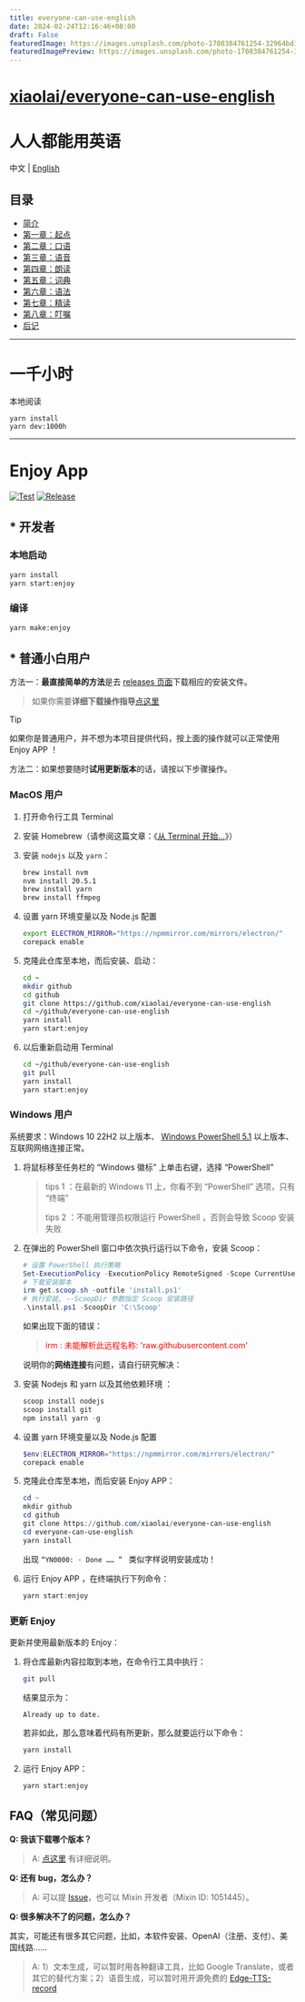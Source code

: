 ```yaml
---
title: everyone-can-use-english
date: 2024-02-24T12:16:46+08:00
draft: False
featuredImage: https://images.unsplash.com/photo-1708384761254-32964bd16c49?ixid=M3w0NjAwMjJ8MHwxfHJhbmRvbXx8fHx8fHx8fDE3MDg3NDgxMDJ8&ixlib=rb-4.0.3
featuredImagePreview: https://images.unsplash.com/photo-1708384761254-32964bd16c49?ixid=M3w0NjAwMjJ8MHwxfHJhbmRvbXx8fHx8fHx8fDE3MDg3NDgxMDJ8&ixlib=rb-4.0.3
---
```


# [xiaolai/everyone-can-use-english](https://github.com/xiaolai/everyone-can-use-english)

# 人人都能用英语

中文 | [English](README.en-US.md)

## 目录

- [简介](./book/README.md)
- [第一章：起点](./book/chapter1.md)
- [第二章：口语](./book/chapter2.md)
- [第三章：语音](./book/chapter3.md)
- [第四章：朗读](./book/chapter4.md)
- [第五章：词典](./book/chapter5.md)
- [第六章：语法](./book/chapter6.md)
- [第七章：精读](./book/chapter7.md)
- [第八章：叮嘱](./book/chapter8.md)
- [后记](./book/end.md)

---

# 一千小时

本地阅读

```
yarn install
yarn dev:1000h
```

---

# Enjoy App

[![Test](https://github.com/xiaolai/everyone-can-use-english/actions/workflows/test-enjoy-app.yml/badge.svg)](https://github.com/xiaolai/everyone-can-use-english/actions/workflows/test-enjoy-app.yml)
[![Release](https://github.com/xiaolai/everyone-can-use-english/actions/workflows/release-enjoy-app.yml/badge.svg)](https://github.com/xiaolai/everyone-can-use-english/actions/workflows/release-enjoy-app.yml)

## \* 开发者

### 本地启动

```bash
yarn install
yarn start:enjoy
```

### 编译

```bash
yarn make:enjoy
```

## \* 普通小白用户

方法一：**最直接简单的方法**是去 [releases 页面](https://github.com/xiaolai/everyone-can-use-english/tags)下载相应的安装文件。

> 如果你需要**详细下载操作指导**[点这里](find-compatible-software-version.md)

> [!TIP]
> 如果你是普通用户，并不想为本项目提供代码，按上面的操作就可以正常使用 Enjoy APP ！

方法二：如果想要随时**试用更新版本**的话，请按以下步骤操作。

### MacOS 用户

1. 打开命令行工具 Terminal

2. 安装 Homebrew（请参阅这篇文章：《[从 Terminal 开始…](https://github.com/xiaolai/apple-computer-literacy/blob/main/start-from-terminal.md)》）

3. 安装 `nodejs` 以及 `yarn`：

   ```bash
   brew install nvm
   nvm install 20.5.1
   brew install yarn
   brew install ffmpeg
   ```

4. 设置 yarn 环境变量以及 Node.js 配置

   ```bash
   export ELECTRON_MIRROR="https://npmmirror.com/mirrors/electron/"
   corepack enable
   ```

5. 克隆此仓库至本地，而后安装、启动：

   ```bash
   cd ~
   mkdir github
   cd github
   git clone https://github.com/xiaolai/everyone-can-use-english
   cd ~/github/everyone-can-use-english
   yarn install
   yarn start:enjoy
   ```

6. 以后重新启动用 Terminal

   ```bash
   cd ~/github/everyone-can-use-english
   git pull
   yarn install
   yarn start:enjoy
   ```

### Windows 用户

系统要求：Windows 10 22H2 以上版本、 [Windows PowerShell 5.1](https://aka.ms/wmf5download) 以上版本、互联网网络连接正常。

1. 将鼠标移至任务栏的 “Windows 徽标” 上单击右键，选择 “PowerShell”

   > tips 1 ：在最新的 Windows 11 上，你看不到 “PowerShell” 选项，只有 “终端”
   >
   > tips 2 ：不能用管理员权限运行 PowerShell ，否则会导致 Scoop 安装失败

2. 在弹出的 PowerShell 窗口中依次执行运行以下命令，安装 Scoop：

   ```powershell
   # 设置 PowerShell 执行策略
   Set-ExecutionPolicy -ExecutionPolicy RemoteSigned -Scope CurrentUser
   # 下载安装脚本
   irm get.scoop.sh -outfile 'install.ps1'
   # 执行安装, --ScoopDir 参数指定 Scoop 安装路径
   .\install.ps1 -ScoopDir 'C:\Scoop'
   ```

   如果出现下面的错误：

   > <span style="color:red">irm : 未能解析此远程名称: 'raw.githubusercontent.com'</span>

   说明你的**网络连接**有问题，请自行研究解决：

3. 安装 Nodejs 和 yarn 以及其他依赖环境 ：

   ```powershell
   scoop install nodejs
   scoop install git
   npm install yarn -g
   ```

4. 设置 yarn 环境变量以及 Node.js 配置

   ```powershell
   $env:ELECTRON_MIRROR="https://npmmirror.com/mirrors/electron/"
   corepack enable
   ```

5. 克隆此仓库至本地，而后安装 Enjoy APP：

   ```powershell
   cd ~
   mkdir github
   cd github
   git clone https://github.com/xiaolai/everyone-can-use-english
   cd everyone-can-use-english
   yarn install
   ```

   出现 `“YN0000: · Done …… ” ` 类似字样说明安装成功！

6. 运行 Enjoy APP ，在终端执行下列命令：

   ```powershell
   yarn start:enjoy
   ```

### 更新 Enjoy

更新并使用最新版本的 Enjoy：

1. 将仓库最新内容拉取到本地，在命令行工具中执行：

   ```bash
   git pull
   ```

   结果显示为：

   ```shell
   Already up to date.
   ```

   若非如此，那么意味着代码有所更新，那么就要运行以下命令：

   ```bash
   yarn install
   ```

2. 运行 Enjoy APP：

   ```shell
   yarn start:enjoy
   ```

## FAQ（常见问题）

**Q: 我该下载哪个版本？**

> A: [点这里](find-compatible-software-version.md) 有详细说明。

**Q: 还有 bug，怎么办？**

> A: 可以提 [Issue](https://github.com/xiaolai/everyone-can-use-english/issues/new)，也可以 Mixin 开发者（Mixin ID: 1051445）。

**Q: 很多解决不了的问题，怎么办？**

其实，可能还有很多其它问题，比如，本软件安装、OpenAI（注册、支付）、美国线路……

> A: 1）文本生成，可以暂时用各种翻译工具，比如 Google Translate，或者其它的替代方案；2）语音生成，可以暂时用开源免费的 [Edge-TTS-record](https://github.com/LuckyHookin/edge-TTS-record)
